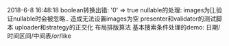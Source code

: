 2018-6-8 16:48:18
  boolean转换出错: '0' => true
  nullable的处理: images为[],验证nullable时会被忽略.. 造成无法设置images为空
  presenter和validator的测试脚本
  uploader和strategy的正交化
  布局排版算法
  基本搜索条件处理的demo: 日期/时间区间/中间表/$or/$like